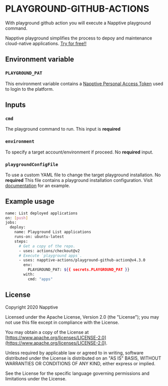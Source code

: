 # PLAYGROUND-GITHUB-ACTIONS

With playground github action you will execute a Napptive playground command.

Napptive playground simplifies the process to depoy and maintenance cloud-native applications. [Try for free!!](https://playground.napptive.dev/login)

## Environment variable

### `PLAYGROUND_PAT`

This environment variable contains a [Napptive Personal Access Token](https://docs.napptive.com/guides/Using_personal_access_tokens.html) used to login to the platform.

## Inputs

### `cmd`

The playground command to run. This input is __required__

### `environment`

To specify a target account/environment if proceed. No __required__ input.

### `playgroundConfigFile`

To use a custom YAML file to change the target playground installation. No __required__
This file contains a playground installation configuration. Visit [documentation](https://docs.napptive.com/playground/cli/On_premise_configuration.html#configuration-file) for an example.

## Example usage

```bash
name: List deployed applications
on: [push]
jobs:
  deploy:
    name: Playground List applications
    runs-on: ubuntu-latest
    steps:
      # Get a copy of the repo.
      - uses: actions/checkout@v2
      # Execute `playground apps`.
      - uses: napptive-actions/playground-github-action@v4.3.0
        env:
          PLAYGROUND_PAT: ${{ secrets.PLAYGROUND_PAT }}
        with:
          cmd: "apps"
```

## License

Copyright 2020 Napptive

Licensed under the Apache License, Version 2.0 (the "License"); you may not use this file except in compliance with the License.

You may obtain a copy of the License at [https://www.apache.org/licenses/LICENSE-2.0](https://www.apache.org/licenses/LICENSE-2.0).

Unless required by applicable law or agreed to in writing, software distributed under the License is distributed on an "AS IS" BASIS, WITHOUT WARRANTIES OR CONDITIONS OF ANY KIND, either express or implied.

See the License for the specific language governing permissions and
limitations under the License.
